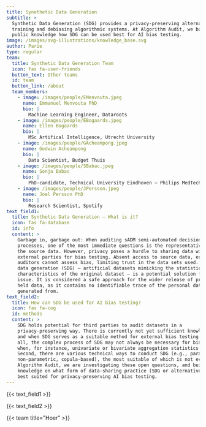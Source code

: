 ```yaml
---
title: Synethetic Data Generation
subtitle: >
  Synthetic Data Generation (SDG) provides a privacy-preserving alternative for
  training and debiasing algorithmic systems. At Algorithm Audit, we build
  public knowledge how SDG can be used best for AI bias testing.
image: /images/svg-illustrations/knowledge_base.svg
author: Parie
type: regular
team:
  title: Synthetic Data Generation Team
  icon: fas fa-user-friends
  button_text: Other teams
  id: team
  button_link: /about
  team_members:
    - image: /images/people/EMenvouta.jpeg
      name: Emmanuel Menvouta PhD
      bio: |
        Machine Learning Engineer, Dataroots
    - image: /images/people/EBogaards.jpeg
      name: Ellen Bogaards
      bio: |
        MSc Artifical Intelligence, Utrecht University
    - image: /images/people/GAcheampong.jpeg
      name: Godwin Acheampong
      bio: |
        Data Scientist, Budget Thuis
    - image: /images/people/SBabac.jpeg
      name: Sonja Babac
      bio: |
        PhD-candidate, Technical University Eindhoven – Philips MedTech
    - image: /images/people/JPersson.jpeg
      name: Joel Persson PhD
      bio: |
        Research Scientist, Spotify
text_field1:
  title: Synthetic Data Generation – What is it?
  icon: fas fa-database
  id: info
  content: >
    Garbage in, garbage out: When auditing sADM semi-automated decision-making
    processes, one of the most immediate questions is the representativeness of
    the source data. However, privacy poses a hurdle to sharing data with
    external parties for bias testing. Absent access to source data, external
    auditors cannot assess bias, limiting trust in the data sets used. Synthetic
    data generation (SDG) – artificial datasets mimicking the statistical
    characteristics of the original dataset – is a potential solution for this
    issue. It is considered a safe approach for the wider release of privately
    held data, as it contains no identifiable trace of the personal data it was
    generated from.
text_field2:
  title: How can SDG be used for AI bias testing?
  icon: fas fa-cog
  id: methods
  content: >
    SDG holds potential for third parties to audit datasets in a
    privacy-preserving way. There is currently not yet sufficient knowledge how
    and when SDG serves as a suitable method for external bias testing. First of
    all, the complex process of SDG may not always be necessary for bias testing
    when, for instance, univariate or bivariate aggregation statistics suffice.
    Second, there are various technical ways to conduct SDG (e.g., parametric,
    non-parametric, copula-based), the most suitable of which is not evident. At
    Algorithm Audit, we are investigating these open questions, and build public
    knowledge on what form of data-sharing practice (SDG or alternatives) is
    best suited for privacy-preserving AI bias testing.
---
```


{{< text_field1 >}}

{{< text_field2 >}}

{{< team title="Hoer" >}}
